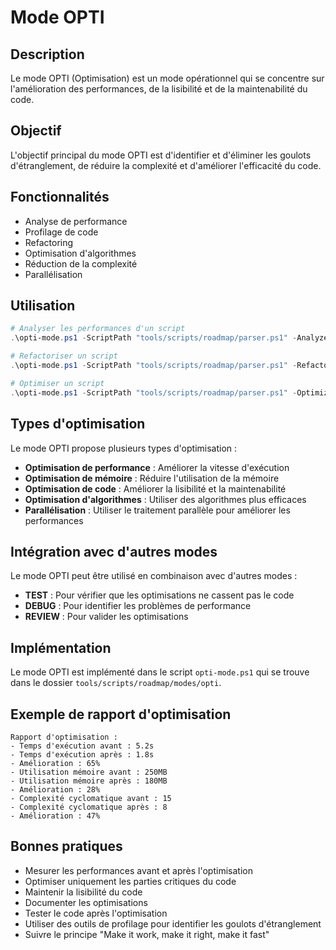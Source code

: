 # Mode OPTI

## Description
Le mode OPTI (Optimisation) est un mode opérationnel qui se concentre sur l'amélioration des performances, de la lisibilité et de la maintenabilité du code.

## Objectif
L'objectif principal du mode OPTI est d'identifier et d'éliminer les goulots d'étranglement, de réduire la complexité et d'améliorer l'efficacité du code.

## Fonctionnalités
- Analyse de performance
- Profilage de code
- Refactoring
- Optimisation d'algorithmes
- Réduction de la complexité
- Parallélisation

## Utilisation

```powershell
# Analyser les performances d'un script
.\opti-mode.ps1 -ScriptPath "tools/scripts/roadmap/parser.ps1" -AnalyzePerformance

# Refactoriser un script
.\opti-mode.ps1 -ScriptPath "tools/scripts/roadmap/parser.ps1" -Refactor

# Optimiser un script
.\opti-mode.ps1 -ScriptPath "tools/scripts/roadmap/parser.ps1" -Optimize
```

## Types d'optimisation
Le mode OPTI propose plusieurs types d'optimisation :
- **Optimisation de performance** : Améliorer la vitesse d'exécution
- **Optimisation de mémoire** : Réduire l'utilisation de la mémoire
- **Optimisation de code** : Améliorer la lisibilité et la maintenabilité
- **Optimisation d'algorithmes** : Utiliser des algorithmes plus efficaces
- **Parallélisation** : Utiliser le traitement parallèle pour améliorer les performances

## Intégration avec d'autres modes
Le mode OPTI peut être utilisé en combinaison avec d'autres modes :
- **TEST** : Pour vérifier que les optimisations ne cassent pas le code
- **DEBUG** : Pour identifier les problèmes de performance
- **REVIEW** : Pour valider les optimisations

## Implémentation
Le mode OPTI est implémenté dans le script `opti-mode.ps1` qui se trouve dans le dossier `tools/scripts/roadmap/modes/opti`.

## Exemple de rapport d'optimisation
```
Rapport d'optimisation :
- Temps d'exécution avant : 5.2s
- Temps d'exécution après : 1.8s
- Amélioration : 65%
- Utilisation mémoire avant : 250MB
- Utilisation mémoire après : 180MB
- Amélioration : 28%
- Complexité cyclomatique avant : 15
- Complexité cyclomatique après : 8
- Amélioration : 47%
```

## Bonnes pratiques
- Mesurer les performances avant et après l'optimisation
- Optimiser uniquement les parties critiques du code
- Maintenir la lisibilité du code
- Documenter les optimisations
- Tester le code après l'optimisation
- Utiliser des outils de profilage pour identifier les goulots d'étranglement
- Suivre le principe "Make it work, make it right, make it fast"
